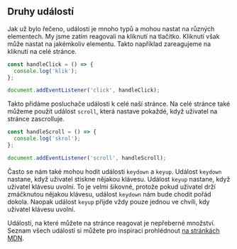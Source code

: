 ## Druhy událostí

Jak už bylo řečeno, událostí je mnoho typů a mohou nastat na různých elementech. My jsme zatím reagovali na kliknutí na tlačítko. Kliknutí však může nastat na jakémkoliv elementu. Takto například zareagujeme na kliknutí na celé stránce.

```js
const handleClick = () => {
  console.log('klik');
};

document.addEventListener('click', handleClick);
```

Takto přidáme posluchače události k celé naší stránce. Na celé stránce také můžeme použít událost `scroll`, která nastave pokaždé, když uživatel na stránce zascrolluje.

```js
const handleScroll = () => {
  console.log('skrol');
};

document.addEventListener('scroll', handleScroll);
```

Často se nám také mohou hodit události `keydown` a `keyup`. Událost `keydown` nastane, když uživatel stiskne nějakou klávesu. Událost `keyup` nastane, když uživatel klávesu uvolní. To je velmi šikovné, protože pokud uživatel drží zmáčknutou nějakou klávesu, událost `keydown` nám bude chodit pořád dokola. Naopak událost `keyup` přijde vždy pouze jednou ve chvíli, kdy uživatel klávesu uvolní.

Událostí, na které můžete na stránce reagovat je nepřeberné množství. Seznam všech událostí si můžete pro inspiraci prohlédnout [na stránkách MDN](https://developer.mozilla.org/en-US/docs/Web/Events).
